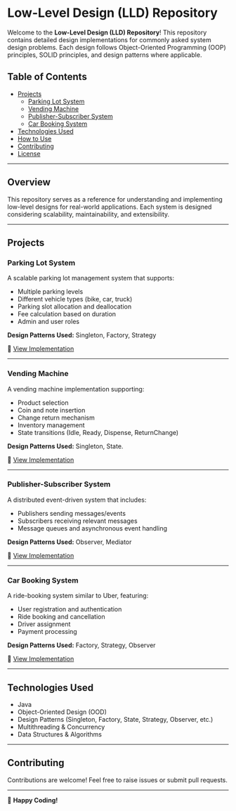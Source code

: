 # Low-Level Design (LLD) Repository

Welcome to the **Low-Level Design (LLD) Repository**! This repository contains detailed design implementations for commonly asked system design problems. Each design follows Object-Oriented Programming (OOP) principles, SOLID principles, and design patterns where applicable.

## Table of Contents
- [Projects](#projects)
  - [Parking Lot System](#parking-lot-system)
  - [Vending Machine](#vending-machine)
  - [Publisher-Subscriber System](#publisher-subscriber-system)
  - [Car Booking System](#car-booking-system)
- [Technologies Used](#technologies-used)
- [How to Use](#how-to-use)
- [Contributing](#contributing)
- [License](#license)

---

## Overview
This repository serves as a reference for understanding and implementing low-level designs for real-world applications. Each system is designed considering scalability, maintainability, and extensibility.

---

## Projects

### Parking Lot System
A scalable parking lot management system that supports:
- Multiple parking levels
- Different vehicle types (bike, car, truck)
- Parking slot allocation and deallocation
- Fee calculation based on duration
- Admin and user roles

**Design Patterns Used:** Singleton, Factory, Strategy

📌 [View Implementation](https://github.com/manvi0308/LLD-MachineCoding/tree/main/src/ParkingLot)

---

### Vending Machine
A vending machine implementation supporting:
- Product selection
- Coin and note insertion
- Change return mechanism
- Inventory management
- State transitions (Idle, Ready, Dispense, ReturnChange)

**Design Patterns Used:** Singleton, State.

📌 [View Implementation](https://github.com/manvi0308/LLD-MachineCoding/tree/main/src/StateDesignPattern/VendingMachine)

---

### Publisher-Subscriber System
A distributed event-driven system that includes:
- Publishers sending messages/events
- Subscribers receiving relevant messages
- Message queues and asynchronous event handling

**Design Patterns Used:** Observer, Mediator

📌 [View Implementation](https://github.com/manvi0308/LLD-MachineCoding/tree/main/src/PubSubSystem)

---

### Car Booking System
A ride-booking system similar to Uber, featuring:
- User registration and authentication
- Ride booking and cancellation
- Driver assignment
- Payment processing

**Design Patterns Used:** Factory, Strategy, Observer

📌 [View Implementation](https://github.com/manvi0308/LLD-MachineCoding/tree/main/src/CarBookingSystem)

---

## Technologies Used
- Java
- Object-Oriented Design (OOD)
- Design Patterns (Singleton, Factory, State, Strategy, Observer, etc.)
- Multithreading & Concurrency
- Data Structures & Algorithms

---

## Contributing
Contributions are welcome! Feel free to raise issues or submit pull requests.

---

🚀 **Happy Coding!**

